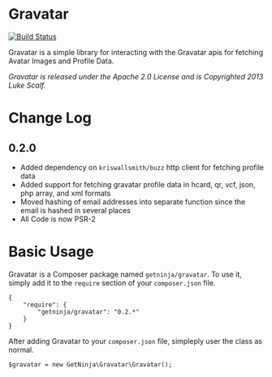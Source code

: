 Gravatar
=================

[![Build Status](https://travis-ci.org/dryhopped/Gravatar.png?branch=master)](https://travis-ci.org/dryhopped/Gravatar)

Gravatar is a simple library for interacting with the Gravatar apis for fetching Avatar Images and Profile Data.

_Gravatar is released under the Apache 2.0 License and is Copyrighted 2013 Luke Scalf._

Change Log
==========

0.2.0
-----

* Added dependency on `kriswallsmith/buzz` http client for fetching profile data
* Added support for fetching gravatar profile data in hcard, qr, vcf, json, php array, and xml formats
* Moved hashing of email addresses into separate function since the email is hashed in several places
* All Code is now PSR-2

Basic Usage
===========

Gravatar is a Composer package named `getninja/gravatar`. To use it, simply add it to the `require` section of your `composer.json` file.

    {
        "require": {
            "getninja/gravatar": "0.2.*"
        }
    }

After adding Gravatar to your `composer.json` file, simpleply user the class as normal.

    $gravatar = new GetNinja\Gravatar\Gravatar();

